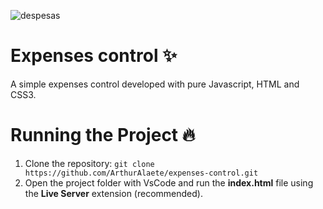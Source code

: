 ![despesas](https://user-images.githubusercontent.com/54222632/140667846-bda356ee-3606-4974-88a5-24d8adf65266.png)

# Expenses control ✨

A simple expenses control developed with pure Javascript, HTML and CSS3.

# Running the Project 🔥

1. Clone the repository: `git clone https://github.com/ArthurAlaete/expenses-control.git`
2.  Open the project folder with VsCode and run the **index.html** file using the **Live Server** extension (recommended).


